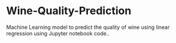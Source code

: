 # Wine-Quality-Prediction
Machine Learning model to predict the quality of wine using linear regression using Jupyter notebook code..
